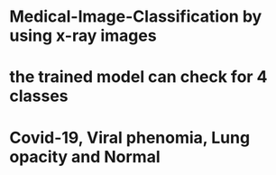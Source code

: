 # Medical-Image-Classification by using x-ray images
# the trained model can check for 4 classes 
# Covid-19, Viral phenomia, Lung opacity and Normal 